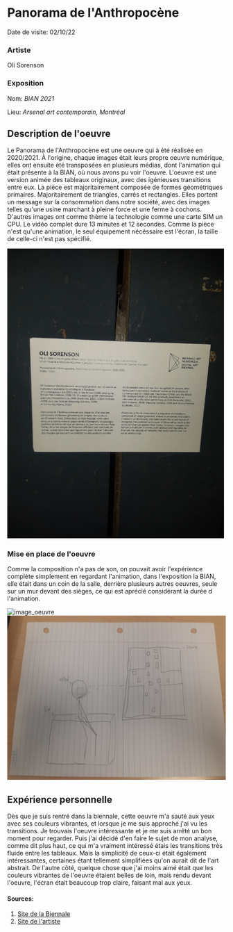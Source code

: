 # Panorama de l'Anthropocène

Date de visite: 02/10/22

### Artiste

Oli Sorenson

### Exposition

Nom: *BIAN 2021*

Lieu: *Arsenal art contemporain, Montréal*

## Description de l'oeuvre

Le Panorama de l'Anthropocène est une oeuvre qui à été réalisée en 2020/2021. À l'origine, chaque images était leurs propre oeuvre numérique, elles ont ensuite été transposées en plusieurs médias, dont l'animation qui était présente à la BIAN, où nous avons pu voir l'oeuvre. L'oeuvre est une version animée des tableaux originaux, avec des igénieuses transitions entre eux. La pièce est majoritairement composée de formes géométriques primaires. Majoritairement de triangles, carrés et rectangles. Elles portent un message sur la consommation dans notre société, avec des images telles qu'une usine marchant à pleine force et une ferme à cochons. D'autres images ont comme thème la technologie comme une carte SIM un CPU. Le vidéo complet dure 13 minutes et 12 secondes. Comme la pièce n'est qu'une animation, le seul équipement nécéssaire est l'écran, la taille de celle-ci n'est pas spécifié.

<img alt="image_plaque" src="../media/photo_plaque.jpg" style="width: 500px;">

### Mise en place de l'oeuvre

Comme la composition n'a pas de son, on pouvait avoir l'expérience complète simplement en regardant l'animation, dans l'exposition la BIAN, elle était dans un coin de la salle, derrière plusieurs autres oeuvres, seule sur un mur devant des sièges, ce qui est aprécié considérant la durée d l'animation.

<img alt="image_oeuvre" src="../media/photo_oeuvre.jpg" style="width: 400px;">

<img alt="image_oeuvre" src="../media/photo_croquis.jpg" style="width: 600px;">

## Expérience personnelle

Dès que je suis rentré dans la biennale, cette oeuvre m'a sauté aux yeux avec ses couleurs vibrantes, et lorsque je me suis approché j'ai vu les transitions. Je trouvais l'oeuvre intéressante et je me suis arrêté un bon moment pour regarder. Puis j'ai décidé d'en faire le sujet de mon analyse, comme dit plus haut, ce qui m'a vraiment intéressé étais les transitions très fluide entre les tableaux. Mais la simplicité de ceux-ci était également intéressantes, certaines étant tellement simplifiées qu'on aurait dit de l'art abstrait. De l'autre côté, quelque chose que j'ai moins aimé était que les couleurs vibrantes de l'oeuvre étaient belles de loin, mais rendu devant l'oeuvre, l'écran était beaucoup trop claire, faisant mal aux yeux.




#### Sources:

1. [Site de la Biennale](https://www.elektramontreal.ca/bian2021-sorenson?lang=fr)
2. [Site de l'artiste](https://www.olisorenson.com/art/lan-anthropo.html)
